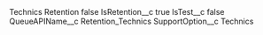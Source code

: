 <?xml version="1.0" encoding="UTF-8"?>
<CustomMetadata xmlns="http://soap.sforce.com/2006/04/metadata" xmlns:xsi="http://www.w3.org/2001/XMLSchema-instance" xmlns:xsd="http://www.w3.org/2001/XMLSchema">
    <label>Technics Retention</label>
    <protected>false</protected>
    <values>
        <field>IsRetention__c</field>
        <value xsi:type="xsd:boolean">true</value>
    </values>
    <values>
        <field>IsTest__c</field>
        <value xsi:type="xsd:boolean">false</value>
    </values>
    <values>
        <field>QueueAPIName__c</field>
        <value xsi:type="xsd:string">Retention_Technics</value>
    </values>
    <values>
        <field>SupportOption__c</field>
        <value xsi:type="xsd:string">Technics</value>
    </values>
</CustomMetadata>
